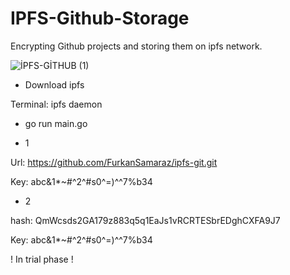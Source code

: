 # IPFS-Github-Storage

Encrypting Github projects and storing them on ipfs network.

![İPFS-GİTHUB (1)](https://user-images.githubusercontent.com/92402372/199045262-f5234b8f-ff0f-48a3-aec3-9743508373eb.png)

- Download ipfs

Terminal: ipfs daemon

- go run main.go

- 1 

Url: https://github.com/FurkanSamaraz/ipfs-git.git

Key: abc&1*~#^2^#s0^=)^^7%b34

- 2

hash: QmWcsds2GA179z883q5q1EaJs1vRCRTESbrEDghCXFA9J7

Key: abc&1*~#^2^#s0^=)^^7%b34


! In trial phase !

